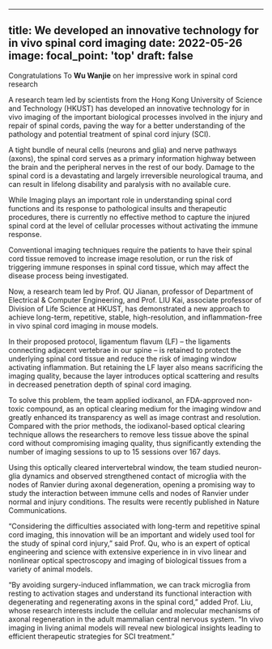 
---
title: We developed an innovative technology for in vivo spinal cord imaging
date: 2022-05-26
image:
  focal_point: 'top'
draft: false
---

Congratulations To **Wu Wanjie** on her impressive work in spinal cord research
<!--more-->

A research team led by scientists from the Hong Kong University of Science and Technology (HKUST) has developed an innovative technology for in vivo imaging of the important biological processes involved in the injury and repair of spinal cords, paving the way for a better understanding of the pathology and potential treatment of spinal cord injury (SCI).

A tight bundle of neural cells (neurons and glia) and nerve pathways (axons), the spinal cord serves as a primary information highway between the brain and the peripheral nerves in the rest of our body.  Damage to the spinal cord is a devastating and largely irreversible neurological trauma, and can result in lifelong disability and paralysis with no available cure.

While Imaging plays an important role in understanding spinal cord functions and its response to pathological insults and therapeutic procedures, there is currently no effective method to capture the injured spinal cord at the level of cellular processes without activating the immune response.

Conventional imaging techniques require the patients to have their spinal cord tissue removed to increase image resolution, or run the risk of triggering immune responses in spinal cord tissue, which may affect the disease process being investigated.

Now, a research team led by Prof. QU Jianan, professor of Department of Electrical & Computer Engineering, and Prof. LIU Kai, associate professor of Division of Life Science at HKUST, has demonstrated a new approach to achieve long-term, repetitive, stable, high-resolution, and inflammation-free in vivo spinal cord imaging in mouse models.  

In their proposed protocol, ligamentum flavum (LF) – the ligaments connecting adjacent vertebrae in our spine – is retained to protect the underlying spinal cord tissue and reduce the risk of imaging window activating inflammation.  But retaining the LF layer also means sacrificing the imaging quality, because the layer introduces optical scattering and results in decreased penetration depth of spinal cord imaging. 

To solve this problem, the team applied iodixanol, an FDA-approved non-toxic compound, as an optical clearing medium for the imaging window and greatly enhanced its transparency as well as image contrast and resolution.  Compared with the prior methods, the iodixanol-based optical clearing technique allows the researchers to remove less tissue above the spinal cord without compromising imaging quality, thus significantly extending the number of imaging sessions to up to 15 sessions over 167 days.

Using this optically cleared intervertebral window, the team studied neuron-glia dynamics and observed strengthened contact of microglia with the nodes of Ranvier during axonal degeneration, opening a promising way to study the interaction between immune cells and nodes of Ranvier under normal and injury conditions.  The results were recently published in Nature Communications. 

“Considering the difficulties associated with long-term and repetitive spinal cord imaging, this innovation will be an important and widely used tool for the study of spinal cord injury,” said Prof. Qu, who is an expert of optical engineering and science with extensive experience in in vivo linear and nonlinear optical spectroscopy and imaging of biological tissues from a variety of animal models.

“By avoiding surgery-induced inflammation, we can track microglia from resting to activation stages and understand its functional interaction with degenerating and regenerating axons in the spinal cord,” added Prof. Liu, whose research interests include the cellular and molecular mechanisms of axonal regeneration in the adult mammalian central nervous system.  “In vivo imaging in living animal models will reveal new biological insights leading to efficient therapeutic strategies for SCI treatment.”
